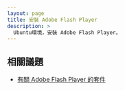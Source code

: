 ```yaml
---
layout: page
title: 安裝 Adobe Flash Player
description: >
  Ubuntu環境，安裝 Adobe Flash Player。
---
```


## 相關議題

* [有關 Adobe Flash Player 的套件](/book-ubuntu-qna/read/case/adobe-flash-player/install.html)
